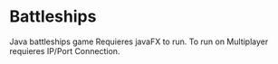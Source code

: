 # Battleships
Java battleships game 
Requieres javaFX to run.
To run on Multiplayer requieres IP/Port Connection.
